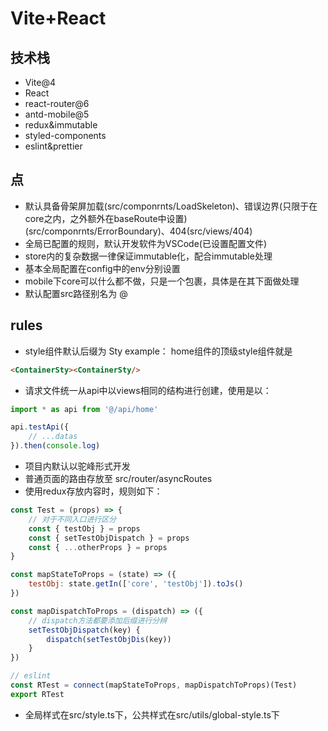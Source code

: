 # Vite+React

## 技术栈
- Vite@4
- React
- react-router@6
- antd-mobile@5
- redux&immutable
- styled-components
- eslint&prettier

## 点
- 默认具备骨架屏加载(src/componrnts/LoadSkeleton)、错误边界(只限于在core之内，之外额外在baseRoute中设置)(src/componrnts/ErrorBoundary)、404(src/views/404)
- 全局已配置的规则，默认开发软件为VSCode(已设置配置文件)
- store内的复杂数据一律保证immutable化，配合immutable处理
- 基本全局配置在config中的env分别设置
- mobile下core可以什么都不做，只是一个包裹，具体是在其下面做处理
- 默认配置src路径别名为 @

## rules
- style组件默认后缀为 Sty example： home组件的顶级style组件就是 
```html
<ContainerSty><ContainerSty/>
``` 
- 请求文件统一从api中以views相同的结构进行创建，使用是以：
```js
import * as api from '@/api/home'

api.testApi({
	// ...datas
}).then(console.log)
```
- 项目内默认以驼峰形式开发
- 普通页面的路由存放至 src/router/asyncRoutes
- 使用redux存放内容时，规则如下：
```jsx
const Test = (props) => {
	// 对于不同入口进行区分
	const { testObj } = props
	const { setTestObjDispatch } = props
	const { ...otherProps } = props
}

const mapStateToProps = (state) => ({
	testObj: state.getIn(['core', 'testObj']).toJs()
})

const mapDispatchToProps = (dispatch) => ({
	// dispatch方法都要添加后缀进行分辨
	setTestObjDispatch(key) {
		dispatch(setTestObjDis(key))
	}
})

// eslint
const RTest = connect(mapStateToProps, mapDispatchToProps)(Test)
export RTest
```
- 全局样式在src/style.ts下，公共样式在src/utils/global-style.ts下